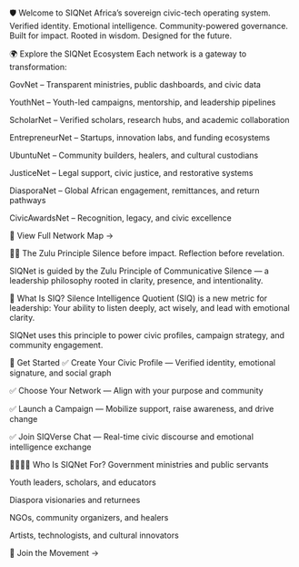 🛡️ Welcome to SIQNet
Africa’s sovereign civic-tech operating system. Verified identity. Emotional intelligence. Community-powered governance. Built for impact. Rooted in wisdom. Designed for the future.

🌍 Explore the SIQNet Ecosystem
Each network is a gateway to transformation:

GovNet – Transparent ministries, public dashboards, and civic data

YouthNet – Youth-led campaigns, mentorship, and leadership pipelines

ScholarNet – Verified scholars, research hubs, and academic collaboration

EntrepreneurNet – Startups, innovation labs, and funding ecosystems

UbuntuNet – Community builders, healers, and cultural custodians

JusticeNet – Legal support, civic justice, and restorative systems

DiasporaNet – Global African engagement, remittances, and return pathways

CivicAwardsNet – Recognition, legacy, and civic excellence

🔗 View Full Network Map →

🧘🏿 The Zulu Principle
Silence before impact. Reflection before revelation.

SIQNet is guided by the Zulu Principle of Communicative Silence — a leadership philosophy rooted in clarity, presence, and intentionality.

🧠 What Is SIQ?
Silence Intelligence Quotient (SIQ) is a new metric for leadership: Your ability to listen deeply, act wisely, and lead with emotional clarity.

SIQNet uses this principle to power civic profiles, campaign strategy, and community engagement.

🚀 Get Started
✅ Create Your Civic Profile — Verified identity, emotional signature, and social graph

✅ Choose Your Network — Align with your purpose and community

✅ Launch a Campaign — Mobilize support, raise awareness, and drive change

✅ Join SIQVerse Chat — Real-time civic discourse and emotional intelligence exchange

🫱🏽‍🫲🏿 Who Is SIQNet For?
Government ministries and public servants

Youth leaders, scholars, and educators

Diaspora visionaries and returnees

NGOs, community organizers, and healers

Artists, technologists, and cultural innovators

🌟 Join the Movement →
